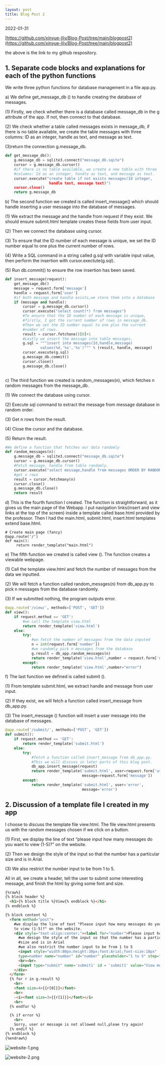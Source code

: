 ```yaml
---
layout: post
title: Blog Post 2
---
```




2022-01-31

[https://github.com/xinyue-lily/Blog-Post/tree/main/blogpost2](https://github.com/xinyue-lily/Blog-Post/tree/main/blogpost2)

the above is the link to my github respository. 


## 1. Separate code blocks and explanations for each of the python functions

We write three python functions for database management in a file app.py.

a)	We define get_message_db () to handle creating the database of messages.

(1)	Firstly, we check whether there is a database called message_db in the g attribute of the app. If not, then connect to that database.

(2) We check whether a table called messages exists in message_db, if there is no table available, we create the table messages with three columns: ID as an integer, handle as text, and message as text.

(3)return the connection g.message_db.

```python
def get_message_db():
    g.message_db = sqlite3.connect("message_db.sqite") 
    cursor = g.message_db.cursor()
    #if there is no table available, we create a new table with three 
    #columns: Id as an integer, handle as text, and message as text.
    cursor.execute("create table if not exists messages(Id integer, 
                    handle text, message text)")
    cursor.close()
    return g.message_db
```

b)	The second function we created is called insert_message() which should handle inserting a user message into the database of messages.

(1) We extract the message and the handle from request if they exist. We should ensure submit.html template creates these fields from user input. 

(2) Then we connect the database using cursor.

(3) To ensure that the ID number of each message is unique, we set the ID number equal to one plus the current number of rows.

(4) Write a SQL command in a string called g.sql with variable input value, then perform the insertion with cursor.exectute(g.sql).

(5) Run db.commit() to ensure the row insertion has been saved.

```python
def insert_message(request):
    get_message_db()
    message = request.form['message']
    handle = request.form['user']
    #if both message and handle exists,we store them into a database
    if (message and handle):
        cursor = g.message_db.cursor()
        cursor.execute("select count(*) from messages")
        #To ensure that the ID number of each message is unique, 
        #firstly, I got the current number of rows in message_db.
        #Then we set the ID number equal to one plus the current 
        #number of rows.
        result = cursor.fetchone()[0]+1
        #Lastly we insert the message into table messages.
        g.sql = """insert into messages(Id,handle,message) 
                values(%d,'%s','%s')""" % (result, handle, message)
        cursor.execute(g.sql)
        g.message_db.commit()
        cursor.close()
        g.message_db.close()
    
```

c)	The third function we created is random_messages(n), which fetches n random messages from the message_db.

(1)	We connect the database using cursor.

(2)	Execute sql command to extract the message from message database in random order.

(3) Get n rows from the result.

(4)	Close the cursor and the database.

(5)	Return the result.

```python
#We define a function that fetches our data randomly 
def random_messages(n):
    g.message_db = sqlite3.connect("message_db.sqite") 
    cursor = g.message_db.cursor()
    #Fetch message, handle from table randomly.
    cursor.execute("select message,handle from messages ORDER BY RANDOM()") 
    #get n rows 
    result = cursor.fetchmany(n)
    cursor.close()
    g.message_db.close()
    return result
```

d)	This is the fourth function I created. The function is straightforward, as it gives us the main page of the Webapp.
I put navigation links(insert and view links at the top of the screen) inside a template called base.html provided by the professor. Then I had the main.html, submit.html, insert.html templates extend base.html.

```
# Create main page (fancy)
@app.route('/')
def main():
     return render_template("main.html")

```

e)	The fifth function we created is called view (). The function creates a viewable webpage. 

(1)	Call the template view.html and fetch the number of messages from the data we inputted.

(2)	We will fetch a function called random_messges(n) from db_app.py to pick n messages from the database randomly.

(3)	If we submitted nothing, the program outputs error.

```python
@app.route('/view/', methods=['POST', 'GET'])
def view():
    if request.method == 'GET':
        #we call the template view.html
        return render_template('view.html')
    else:
        try:
            #we fetch the number of messages from the data inputed
            n = int(request.form['number'])
            #we randomly pick n messages from the database
            g.result = db_app.random_messages(n)
            return render_template('view.html',number = request.form['number'])
        except:
            return render_template('view.html',number="error")

```

f)	The last function we defined is called submit ().

(1)	From template submit.html, we extract handle and message from user input.

(2)	If they exist, we will fetch a function called insert_message from db_app.py.

(3)	The insert_message () function will insert a user message into the database of messages.

```python
@app.route('/submit/', methods=['POST', 'GET'])
def submit():
    if request.method == 'GET':
        return render_template('submit.html')
    else:
        try:
            #fetch a function called insert_message from db_app.py. 
            #This we will discuss in later parts of this blog post.
            db_app.insert_message(request)
            return render_template('submit.html', user=request.form['user'],
                                   message=request.form['message'])
        except:
            return render_template('submit.html', user='error', 
                                   message='error')

```




## 2. Discussion of a template file I created in my app

I choose to discuss the template file view.html. The file view.html presents us with the random messages chosen if we click on a button.

(1)	First, we display the line of text “please input how many messages do you want to view (1-5)?” on the website.

(2)	Then we design the style of the input so that the number has a particular size and is in Arial. 

(3)	We also restrict the number input to be from 1 to 5.

All in all, we create a header, tell the user to submit some interesting message, and finish the html by giving some font and size.

```html
{%raw%}
{% block header %}
  <h1>{% block title %}View{% endblock %}</h1>
{% endblock %}

{% block content %}
  <form method="post">
    #we display the line of text "Please input how many messages do you want
    to view (1-5)?" on the website.
    <div style="text-align:center;"><label for="number">Please input how many messages do you want to view(1-5)?</label>
      #we design the style of the input so that the number has a particular 
      #size and is in Arial
      #we also restrict the number input to be from 1 to 5
      <input style="width:80px;height:30px;font:Arial;font-size:18px" 
      type=number name="number" id="number" placeholder="1 to 5" step="1"> 
      <br><br>
      <input type="submit" name='submit1' id = 'submit1' value="View messages">
    </div>
  </form>
  {% for r in g.result %}
    <br>
    <font size=4>{{r[0]}}</font>
    <br>
    -<i><font size=3>{{r[1]}}</font></i>
    <br>
  {% endfor %}

  {% if error %}
    <br>
    Sorry, user or message is not allowed null,pleae try again!
  {% endif %}
{% endblock %}
{%endraw%}
```
![website-1.png](https://raw.githubusercontent.com/xinyue-lily/xinyue-lily.github.io/master/_includes/website-1.png)

![website-2.png](https://raw.githubusercontent.com/xinyue-lily/xinyue-lily.github.io/master/_includes/website-2.png)

